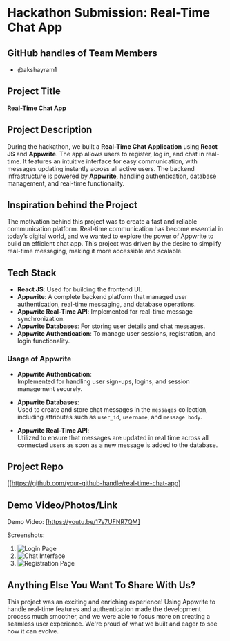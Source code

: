 # Hackathon Submission: Real-Time Chat App

## GitHub handles of Team Members  
- @akshayram1

## Project Title  
**Real-Time Chat App**

## Project Description    
During the hackathon, we built a **Real-Time Chat Application** using **React JS** and **Appwrite**. The app allows users to register, log in, and chat in real-time. It features an intuitive interface for easy communication, with messages updating instantly across all active users. The backend infrastructure is powered by **Appwrite**, handling authentication, database management, and real-time functionality.

## Inspiration behind the Project  
The motivation behind this project was to create a fast and reliable communication platform. Real-time communication has become essential in today’s digital world, and we wanted to explore the power of Appwrite to build an efficient chat app. This project was driven by the desire to simplify real-time messaging, making it more accessible and scalable.

## Tech Stack    
- **React JS**: Used for building the frontend UI.
- **Appwrite**: A complete backend platform that managed user authentication, real-time messaging, and database operations.
- **Appwrite Real-Time API**: Implemented for real-time message synchronization.
- **Appwrite Databases**: For storing user details and chat messages.
- **Appwrite Authentication**: To manage user sessions, registration, and login functionality.

### Usage of Appwrite
- **Appwrite Authentication**:  
  Implemented for handling user sign-ups, logins, and session management securely.
  
- **Appwrite Databases**:  
  Used to create and store chat messages in the `messages` collection, including attributes such as `user_id`, `username`, and `message body`.

- **Appwrite Real-Time API**:  
  Utilized to ensure that messages are updated in real time across all connected users as soon as a new message is added to the database.

## Project Repo  
[[https://github.com/your-github-handle/real-time-chat-app]
## Demo Video/Photos/Link  
Demo Video: [https://youtu.be/17s7UFNR7QM]

Screenshots:  
1. ![Login Page](https://drive.google.com/file/d/1-q2NL74dPhkYsZxhx3NuMI5awqKkM2-3/view?usp=sharing)  
2. ![Chat Interface](https://drive.google.com/file/d/1rMEyvuO0snTp-NnYB77JidC2AxR8XgP6/view?usp=sharing)
3. ![Registration Page](https://drive.google.com/file/d/166Yv-ke9StA6QAdwNs3aXGZ-6nHlSQ21/view?usp=sharing) 

## Anything Else You Want To Share With Us?  
This project was an exciting and enriching experience! Using Appwrite to handle real-time features and authentication made the development process much smoother, and we were able to focus more on creating a seamless user experience. We're proud of what we built and eager to see how it can evolve.
